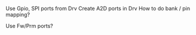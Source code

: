 Use Gpio, SPI ports from Drv
Create A2D ports in Drv
How to do bank / pin mapping?

Use Fw/Prm ports?
